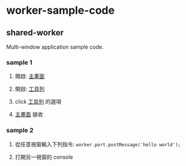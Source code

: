 # worker-sample-code

## shared-worker

Multi-window application sample code.

### sample 1
1. 開啟: [主畫面](https://z7jmsd.csb.app/red.html)

2. 開啟: [工具列](https://z7jmsd.csb.app/blue.html)

3. click [工具列](https://z7jmsd.csb.app/blue.html) 的選項

4. [主畫面](https://z7jmsd.csb.app/red.html) 接收

### sample 2
1. 從任意視窗輸入下列指令:
`worker.port.postMessage('hello world');`

2. 打開另一視窗的 console 
